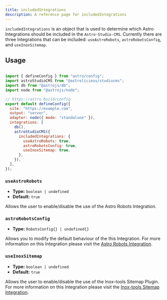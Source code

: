 ```yaml
---
title: includedIntegrations
description: A reference page for includedIntegrations
---
```


`includedIntegrations` is an object that is used to determine which Astro Integrations should be included in the `Astro-Studio-CMS`. Currently there are three Integrations that can be included: `useAstroRobots`, `astroRobotsConfig`, and `useInoxSitemap`.

## Usage

```js title="astro.config.mjs"  {14-18}

import { defineConfig } from "astro/config";
import astroStudioCMS from "@astrolicious/studiocms";
import db from "@astrojs/db";
import node from "@astrojs/node";

// https://astro.build/config
export default defineConfig({
  site: "https://example.com",
  output: "server",
  adapter: node({ mode: "standalone" }),
  integrations: [
    db(),
    astroStudioCMS({
      includedIntegrations: {
        useAstroRobots: true,
        astroRobotsConfig: true,
        useInoxSitemap: true,
      },
    }),
  ],
});

```

### `useAstroRobots`

- **Type:** `boolean | undefined`
- **Default:** `true`

Allows the user to enable/disable the use of the Astro Robots Integration.

### `astroRobotsConfig`

- **Type:** `RobotsConfig{} | undefined{}`

Allows you to modify the default behaviour of the this Integration. For more information on this Integration please visit the [Astro Robots Integration](https://www.npmjs.com/package/astro-robots).

### `useInoxSitemap`

- **Type:** `boolean | undefined`
- **Default:** `true`

Allows the user to enable/disable the use of the Inox-tools Sitemap Plugin. For more information on this Integration please visit the [Inox-tools Sitemap Integration](https://inox-tools.vercel.app/sitemap-ext).